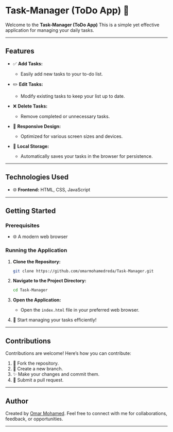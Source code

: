# Task-Manager (ToDo App) 📝

Welcome to the **Task-Manager (ToDo App)**  This is a simple yet effective application for managing your daily tasks.

---

## Features

- ✅ **Add Tasks:**
  - Easily add new tasks to your to-do list.

- ✏️ **Edit Tasks:**
  - Modify existing tasks to keep your list up to date.

- ❌ **Delete Tasks:**
  - Remove completed or unnecessary tasks.

- 🎨 **Responsive Design:**
  - Optimized for various screen sizes and devices.

- 💾 **Local Storage:**
  - Automatically saves your tasks in the browser for persistence.

---

## Technologies Used

- 🌐 **Frontend:** HTML, CSS, JavaScript

---

## Getting Started

### Prerequisites

- 🌐 A modern web browser

### Running the Application

1. **Clone the Repository:**
   ```bash
   git clone https://github.com/omarmohamedreda/Task-Manager.git
   ```

2. **Navigate to the Project Directory:**
   ```bash
   cd Task-Manager
   ```

3. **Open the Application:**
   - Open the `index.html` file in your preferred web browser.

4. 🎉 Start managing your tasks efficiently!

---

## Contributions

Contributions are welcome! Here’s how you can contribute:

1. 🍴 Fork the repository.
2. 🌱 Create a new branch.
3. ✨ Make your changes and commit them.
4. 🔄 Submit a pull request.

---


## Author

Created by [Omar Mohamed](https://github.com/omarmohamedreda). Feel free to connect with me for collaborations, feedback, or opportunities.

---

